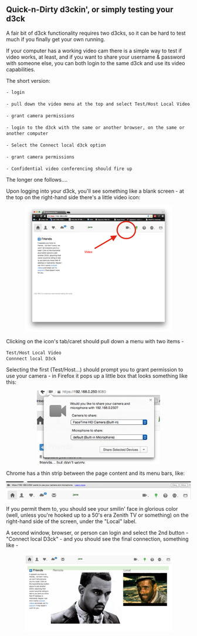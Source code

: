 
Quick-n-Dirty d3ckin', or simply testing your d3ck
--------------------------------------------------

A fair bit of d3ck functionality requires two d3cks, so it can be hard
to test much if you finally get your own running.

If your computer has a working video cam there is a simple way to test
if video works, at least, and if you want to share your username &
password with someone else, you can both login to the same d3ck and use
its video capabilities.

The short version:

    - login

    - pull down the video menu at the top and select Test/Host Local Video

    - grant camera permissions

    - login to the d3ck with the same or another browser, on the same or another computer

    - Select the Connect local d3ck option

    - grant camera permissions

    - Confidential video conferencing should fire up


The longer one follows....


Upon logging into your d3ck, you'll see something like a blank screen -
at the top on the right-hand side there's a little video icon:

<p align="center">
<img width="400" src="/dox/blank-video.png">
</p>

Clicking on the icon's tab/caret should pull down a menu with two items -

    Test/Host Local Video
    Connnect local D3ck

Selecting the first (Test/Host...) should prompt you to grant permission
to use your camera - in Firefox it pops up a little box that looks
something like this:

<p align="center">
<img height="200" src="/dox/ff-perm.png">
</p>

Chrome has a thin strip between the page content and its menu bars, like:

<p align="center">
<img src="/dox/chrome-perm.png">
</p>

If you permit them to, you should see your smilin' face in glorious color
(well, unless you're hooked up to a 50's era Zenith TV or something)
on the right-hand side of the screen, under the "Local" label.


A second window, browser, or person can login and select the 2nd button -
"Connect local D3ck" - and you should see the final connection, something like -

<p align="center">
<img width="400" src="/dox/local-video.png">
</p>


